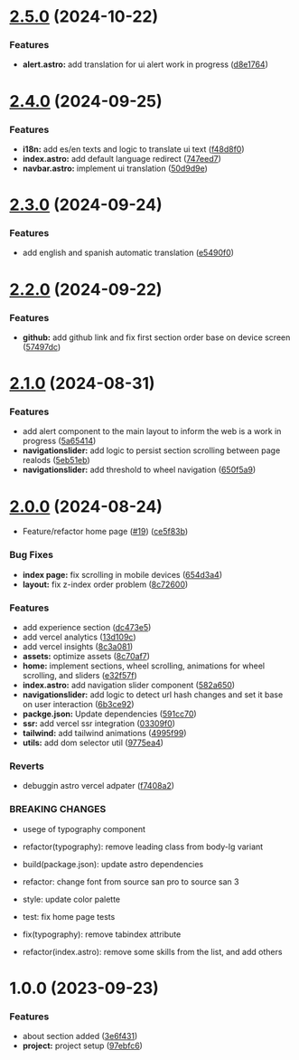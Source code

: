# [2.5.0](https://github.com/BrainerVirus/portfolio/compare/v2.4.0...v2.5.0) (2024-10-22)


### Features

* **alert.astro:** add translation for ui alert work in progress ([d8e1764](https://github.com/BrainerVirus/portfolio/commit/d8e17647e2063ff4c21802260ee6567ad9b58e04))

# [2.4.0](https://github.com/BrainerVirus/portfolio/compare/v2.3.0...v2.4.0) (2024-09-25)


### Features

* **i18n:** add es/en texts and logic to translate ui text ([f48d8f0](https://github.com/BrainerVirus/portfolio/commit/f48d8f068b633f41baf5fc9349405b99453d6c12))
* **index.astro:** add default language redirect ([747eed7](https://github.com/BrainerVirus/portfolio/commit/747eed7ebef4233b8746dc89c12e42d5131a08a6))
* **navbar.astro:** implement ui translation ([50d9d9e](https://github.com/BrainerVirus/portfolio/commit/50d9d9e00c4aca9c397457c95e4effdd82a37352))

# [2.3.0](https://github.com/BrainerVirus/portfolio/compare/v2.2.0...v2.3.0) (2024-09-24)


### Features

* add english and spanish automatic translation ([e5490f0](https://github.com/BrainerVirus/portfolio/commit/e5490f0aac6d4b8523b3c2b0b73d5ca8cfc29daf))

# [2.2.0](https://github.com/BrainerVirus/portfolio/compare/v2.1.0...v2.2.0) (2024-09-22)


### Features

* **github:** add github link and fix first section order base on device screen ([57497dc](https://github.com/BrainerVirus/portfolio/commit/57497dc555386537222064487c7fdb0488d22954))

# [2.1.0](https://github.com/BrainerVirus/portfolio/compare/v2.0.0...v2.1.0) (2024-08-31)


### Features

* add alert component to the main layout to inform the web is a work in progress ([5a65414](https://github.com/BrainerVirus/portfolio/commit/5a654149654078a66dc1e031dd402272b7ca5512))
* **navigationslider:** add logic to persist section scrolling between page realods ([5eb51eb](https://github.com/BrainerVirus/portfolio/commit/5eb51ebddc483d4c9c7915634aa676b4360daab4))
* **navigationslider:** add threshold to wheel navigation ([650f5a9](https://github.com/BrainerVirus/portfolio/commit/650f5a9f8776a1fbbf5a10f8b6db26126a9cb19f))

# [2.0.0](https://github.com/BrainerVirus/portfolio/compare/v1.0.0...v2.0.0) (2024-08-24)


* Feature/refactor home page ([#19](https://github.com/BrainerVirus/portfolio/issues/19)) ([ce5f83b](https://github.com/BrainerVirus/portfolio/commit/ce5f83b6aadc3c65941fa3b4ce05f5846b0f7dab))


### Bug Fixes

* **index page:** fix scrolling in mobile devices ([654d3a4](https://github.com/BrainerVirus/portfolio/commit/654d3a44b64d747bc8fb850757bfb5d9f4a1a541))
* **layout:** fix z-index order problem ([8c72600](https://github.com/BrainerVirus/portfolio/commit/8c72600c996b1cd500d9429c8b588293f55ace7d))


### Features

* add experience section ([dc473e5](https://github.com/BrainerVirus/portfolio/commit/dc473e5c20be76cd6f7e2ee41c9224351835f255))
* add vercel analytics ([13d109c](https://github.com/BrainerVirus/portfolio/commit/13d109c9f22432a8129d05ef32609ea7f5034729))
* add vercel insights ([8c3a081](https://github.com/BrainerVirus/portfolio/commit/8c3a081be41f990ddafaccf453df5d08393562c3))
* **assets:** optimize assets ([8c70af7](https://github.com/BrainerVirus/portfolio/commit/8c70af7fbb342c2c5da2e78c9e99c4ef6c9feb87))
* **home:** implement sections, wheel scrolling, animations for wheel scrolling, and sliders ([e32f57f](https://github.com/BrainerVirus/portfolio/commit/e32f57f8f3f3a82fc5fa863eced2be11248be282))
* **index.astro:** add navigation slider component ([582a650](https://github.com/BrainerVirus/portfolio/commit/582a6500763450504be4b7750c19068079e2fbf2))
* **navigationslider:** add logic to detect url hash changes and set it base on user interaction ([6b3ce92](https://github.com/BrainerVirus/portfolio/commit/6b3ce9286407fd6765959f7dbc0d65bf0aa86d3a))
* **packge.json:** Update dependencies ([591cc70](https://github.com/BrainerVirus/portfolio/commit/591cc70132a6fabfe38ca5d26c32d0c82a57fd6e))
* **ssr:** add vercel ssr integration ([03309f0](https://github.com/BrainerVirus/portfolio/commit/03309f068050c00131ddc08b7600da0f0358a998))
* **tailwind:** add tailwind animations ([4995f99](https://github.com/BrainerVirus/portfolio/commit/4995f99d04fd56a7f3a48bfb289ff67defcd38b3))
* **utils:** add dom selector util ([9775ea4](https://github.com/BrainerVirus/portfolio/commit/9775ea474567726240ceda8113077afc6561bd2c))


### Reverts

* debuggin astro vercel adpater ([f7408a2](https://github.com/BrainerVirus/portfolio/commit/f7408a2df9fe030dfbb726bad94afe052ec6811b))


### BREAKING CHANGES

* usege of typography component

* refactor(typography): remove leading class from body-lg variant

* build(package.json): update astro dependencies

* refactor: change font from source san pro to source san 3

* style: update color palette

* test: fix home page tests

* fix(typography): remove tabindex attribute

* refactor(index.astro): remove some skills from the list, and add others

# 1.0.0 (2023-09-23)


### Features

* about section added ([3e6f431](https://github.com/BrainerVirus/portfolio/commit/3e6f43157ecba48de34f30a9cc74a9e4bd0fb3b6))
* **project:** project setup ([97ebfc6](https://github.com/BrainerVirus/portfolio/commit/97ebfc673dddb4f1f4eeb67588f1001580d4ee9b))
